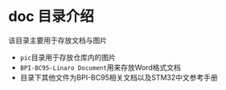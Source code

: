 # doc 目录介绍

该目录主要用于存放文档与图片
- `pic`目录用于存放仓库内的图片
- `BPI-BC95-Linaro Document`用来存放Word格式文档
- 目录下其他文件为BPI-BC95相关文档以及STM32中文参考手册
